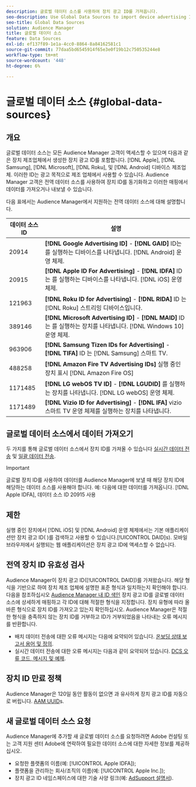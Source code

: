 ```yaml
---
description: 글로벌 데이터 소스를 사용하여 장치 광고 ID를 가져옵니다.
seo-description: Use Global Data Sources to import device advertising IDs.
seo-title: Global Data Sources
solution: Audience Manager
title: 글로벌 데이터 소스
feature: Data Sources
exl-id: ef137f89-1e1a-4cc0-8864-8a84162581c1
source-git-commit: 77daa5bd6545914f65e3e0f19b12c750535244e8
workflow-type: tm+mt
source-wordcount: '448'
ht-degree: 6%

---
```


# 글로벌 데이터 소스 {#global-data-sources}

## 개요

글로벌 데이터 소스는 모든 Audience Manager 고객이 액세스할 수 있으며 다음과 같은 장치 제조업체에서 생성한 장치 광고 ID를 포함합니다. [!DNL Apple], [!DNL Samsung], [!DNL Microsoft], [!DNL Roku], 및 [!DNL Android] 디바이스 제조업체. 이러한 ID는 광고 목적으로 제조 업체에서 사용할 수 있습니다. Audience Manager 고객은 전역 데이터 소스를 사용하여 장치 ID를 동기화하고 이러한 매핑에서 데이터를 가져오거나 내보낼 수 있습니다.

다음 표에서는 Audience Manager에서 지원하는 전역 데이터 소스에 대해 설명합니다.

| 데이터 소스 ID | 설명 |
|---|---|
| 20914 | **[!DNL Google Advertising ID]** - **[!DNL GAID]** ID는 를 실행하는 디바이스를 나타냅니다. [!DNL Android] 운영 체제. |
| 20915 | **[!DNL Apple ID For Advertising]** - **[!DNL IDFA]** ID는 를 실행하는 디바이스를 나타냅니다. [!DNL iOS] 운영 체제. |
| 121963 | **[!DNL Roku ID for Advertising]** - **[!DNL RIDA]** ID 는 [!DNL Roku] 스트리밍 디바이스입니다. |
| 389146 | **[!DNL Microsoft Advertising ID]** - **[!DNL MAID]** ID는 를 실행하는 장치를 나타냅니다. [!DNL Windows 10] 운영 체제. |
| 963906 | **[!DNL Samsung Tizen IDs for Advertising]** - **[!DNL TIFA]** ID 는 [!DNL Samsung] 스마트 TV. |
| 488258 | **[!DNL Amazon Fire TV Advertising IDs]** 실행 중인 장치 표시 [!DNL Amazon Fire OS] |
| 1171485 | **[!DNL LG webOS TV ID]** - **[!DNL LGUDID]** 를 실행하는 장치를 나타냅니다. [!DNL LG webOS] 운영 체제. |
| 1171489 | **[!DNL Vizio ID for Advertising]** - **[!DNL IFA]** vizio 스마트 TV 운영 체제를 실행하는 장치를 나타냅니다. |

## 글로벌 데이터 소스에서 데이터 가져오기

두 가지를 통해 글로벌 데이터 소스에서 장치 ID를 가져올 수 있습니다 [실시간 데이터 전송](../integration/sending-audience-data/real-time-data-integration/real-time-data-transfer.md) 및 [일괄 데이터 전송](../integration/sending-audience-data/batch-data-transfer-explained/batch-data-transfer-explained.md).

>[!IMPORTANT]
>
>글로벌 장치 ID를 사용하여 데이터를 Audience Manager에 보낼 때 해당 장치 ID에 해당하는 데이터 소스를 사용해야 합니다. 예: 다음에 대한 데이터를 가져옵니다. [!DNL Apple IDFA], 데이터 소스 ID 20915 사용

## 제한

실행 중인 장치에서 [!DNL iOS] 및 [!DNL Android] 운영 체제에서는 기본 애플리케이션만 장치 광고 ID( )를 검색하고 사용할 수 있습니다.[!UICONTROL DAID]s). 모바일 브라우저에서 실행되는 웹 애플리케이션은 장치 광고 ID에 액세스할 수 없습니다.

## 전역 장치 ID 유효성 검사

Audience Manager이 장치 광고 ID([!UICONTROL DAID])를 가져왔습니다. 해당 형식을 기반으로 하여 장치 제조 업체에 설명한 표준 형식과 일치하는지 확인해야 합니다. 다음을 참조하십시오 [Audience Manager 내 ID 색인](../reference/ids-in-aam.md) 장치 광고 ID를 글로벌 데이터 소스에 상세하게 매핑하고 각 ID에 대해 적절한 형식을 지정합니다. 장치 유형에 따라 올바른 형식으로 장치 ID를 가져오고 있는지 확인하십시오. Audience Manager은 적절한 형식을 충족하지 않는 장치 ID를 거부하고 ID가 거부되었음을 나타내는 오류 메시지를 반환합니다.

* 배치 데이터 전송에 대한 오류 메시지는 다음에 요약되어 있습니다. [온보딩 상태 보고서 용어 및 정의](../reporting/onboarding-status-report.md#report-terms-conditions).
* 실시간 데이터 전송에 대한 오류 메시지는 다음과 같이 요약되어 있습니다. [DCS 오류 코드, 메시지 및 예제](../api/dcs-intro/dcs-api-reference/dcs-error-codes.md).

## 장치 ID 만료 정책

Audience Manager은 120일 동안 활동이 없으면 과 유사하게 장치 광고 ID를 자동으로 버립니다. [AAM UUID](../faq/faq-privacy.md)s.

## 새 글로벌 데이터 소스 요청

Audience Manager에 추가할 새 글로벌 데이터 소스를 요청하려면 Adobe 컨설팅 또는 고객 지원 센터 Adobe에 연락하여 필요한 데이터 소스에 대한 자세한 정보를 제공하십시오.

* 요청한 플랫폼의 이름(예: [!UICONTROL Apple IDFA]);
* 플랫폼을 관리하는 회사/조직의 이름(예: [!UICONTROL Apple Inc.]);
* 장치 광고 ID 네임스페이스에 대한 기술 사양 링크(예: [AdSupport 설명서](https://developer.apple.com/documentation/adsupport)).
